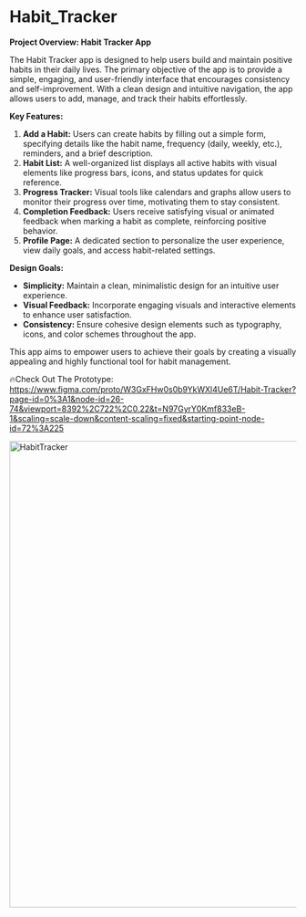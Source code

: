 # Habit_Tracker
**Project Overview: Habit Tracker App**

The Habit Tracker app is designed to help users build and maintain positive habits in their daily lives. The primary objective of the app is to provide a simple, engaging, and user-friendly interface that encourages consistency and self-improvement. With a clean design and intuitive navigation, the app allows users to add, manage, and track their habits effortlessly.

**Key Features:**
1. **Add a Habit:** Users can create habits by filling out a simple form, specifying details like the habit name, frequency (daily, weekly, etc.), reminders, and a brief description.
2. **Habit List:** A well-organized list displays all active habits with visual elements like progress bars, icons, and status updates for quick reference.
3. **Progress Tracker:** Visual tools like calendars and graphs allow users to monitor their progress over time, motivating them to stay consistent.
4. **Completion Feedback:** Users receive satisfying visual or animated feedback when marking a habit as complete, reinforcing positive behavior.
5. **Profile Page:** A dedicated section to personalize the user experience, view daily goals, and access habit-related settings.

**Design Goals:**
- **Simplicity:** Maintain a clean, minimalistic design for an intuitive user experience.
- **Visual Feedback:** Incorporate engaging visuals and interactive elements to enhance user satisfaction.
- **Consistency:** Ensure cohesive design elements such as typography, icons, and color schemes throughout the app.

This app aims to empower users to achieve their goals by creating a visually appealing and highly functional tool for habit management.

🔥Check Out The Prototype: https://www.figma.com/proto/W3GxFHw0s0b9YkWXl4Ue6T/Habit-Tracker?page-id=0%3A1&node-id=26-74&viewport=8392%2C722%2C0.22&t=N97GyrY0Kmf833eB-1&scaling=scale-down&content-scaling=fixed&starting-point-node-id=72%3A225


<img width="818" alt="HabitTracker" src="https://github.com/user-attachments/assets/09874b9f-5182-453a-80b6-9eb3f1a6ce4c" />
